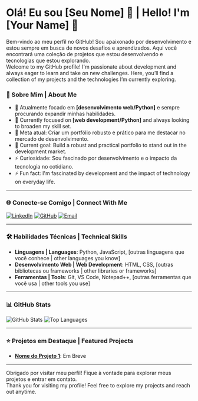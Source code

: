 # Olá! Eu sou [Seu Nome] 👋 | Hello! I'm [Your Name] 👋

Bem-vindo ao meu perfil no GitHub! Sou apaixonado por desenvolvimento e estou sempre em busca de novos desafios e aprendizados. Aqui você encontrará uma coleção de projetos que estou desenvolvendo e tecnologias que estou explorando.  
Welcome to my GitHub profile! I'm passionate about development and always eager to learn and take on new challenges. Here, you’ll find a collection of my projects and the technologies I’m currently exploring.

### 🚀 Sobre Mim | About Me

- 🌱 Atualmente focado em **[desenvolvimento web/Python]** e sempre procurando expandir minhas habilidades.  
- 🌱 Currently focused on **[web development/Python]** and always looking to broaden my skill set.
- 🎯 Meta atual: Criar um portfólio robusto e prático para me destacar no mercado de desenvolvimento.  
- 🎯 Current goal: Build a robust and practical portfolio to stand out in the development market.
- ⚡ Curiosidade: Sou fascinado por desenvolvimento e o impacto da tecnologia no cotidiano.  
- ⚡ Fun fact: I'm fascinated by development and the impact of technology on everyday life.

---

### 🌐 Conecte-se Comigo | Connect With Me

[![LinkedIn](https://img.shields.io/badge/-LinkedIn-0e76a8?style=flat&logo=linkedin&logoColor=white)](https://www.linkedin.com/in/fabricionicodemos/)
[![GitHub](https://img.shields.io/badge/-GitHub-181717?style=flat&logo=github&logoColor=white)](https://github.com/Fabricio-Nunes-Nicodemos)
[![Email](https://img.shields.io/badge/-Email-D14836?style=flat&logo=gmail&logoColor=white)](mailto:faricio.nicodemos@outlook.com)

---

### 🛠️ Habilidades Técnicas | Technical Skills

- **Linguagens | Languages**: Python, JavaScript, [outras linguagens que você conhece | other languages you know]
- **Desenvolvimento Web | Web Development**: HTML, CSS, [outras bibliotecas ou frameworks | other libraries or frameworks]
- **Ferramentas | Tools**: Git, VS Code, Notepad++, [outras ferramentas que você usa | other tools you use]

---

### 📊 GitHub Stats

![GitHub Stats](https://github-readme-stats.vercel.app/api?username=Fabricio-Nunes-Nicodemos&show_icons=true&theme=radical)
![Top Languages](https://github-readme-stats.vercel.app/api/top-langs/?username=Fabricio-Nunes-Nicodemos&layout=compact&theme=radical)

---

### ⭐ Projetos em Destaque | Featured Projects

- **[Nome do Projeto 1](link_projeto1)**: Em Breve

---

Obrigado por visitar meu perfil! Fique à vontade para explorar meus projetos e entrar em contato.  
Thank you for visiting my profile! Feel free to explore my projects and reach out anytime.

